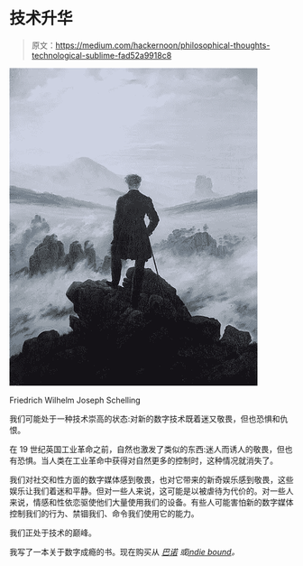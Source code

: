# 技术升华

> 原文：<https://medium.com/hackernoon/philosophical-thoughts-technological-sublime-fad52a9918c8>

![](img/3b1098323ac755e27a97edf7b6c27197.png)

Friedrich Wilhelm Joseph Schelling

我们可能处于一种技术崇高的状态:对新的数字技术既着迷又敬畏，但也恐惧和仇恨。

在 19 世纪英国工业革命之前，自然也激发了类似的东西:迷人而诱人的敬畏，但也有恐惧。当人类在工业革命中获得对自然更多的控制时，这种情况就消失了。

我们对社交和性方面的数字媒体感到敬畏，也对它带来的新奇娱乐感到敬畏，这些娱乐让我们着迷和平静。但对一些人来说，这可能是以被虐待为代价的。对一些人来说，情感和性依恋驱使他们大量使用我们的设备。有些人可能害怕新的数字媒体控制我们的行为、禁锢我们、命令我们使用它的能力。

我们正处于技术的巅峰。

我写了一本关于数字成瘾的书。现在购买从 [*巴诺*](https://www.barnesandnoble.com/w/trapped-in-the-web-an-turner/1129986845) *或*[*indie bound*](https://www.indiebound.org/book/9781732182196)*。*